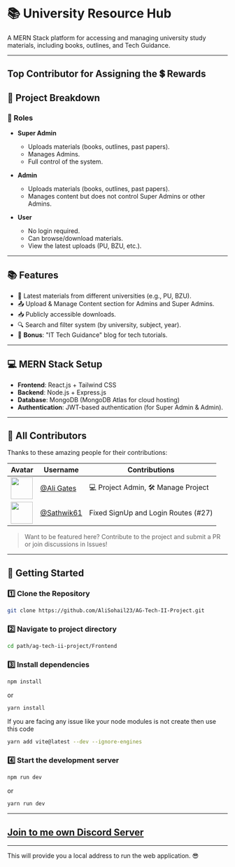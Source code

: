 # 📚 University Resource Hub  

A MERN Stack platform for accessing and managing university study materials, including books, outlines, and Tech Guidance.   

---
## Top Contributor for Assigning the 💲 Rewards 
## 📌 Project Breakdown  

### 🔹 Roles  

- **Super Admin**  
  - Uploads materials (books, outlines, past papers).  
  - Manages Admins.  
  - Full control of the system.  

- **Admin**  
  - Uploads materials (books, outlines, past papers).  
  - Manages content but does not control Super Admins or other Admins.  

- **User**  
  - No login required.  
  - Can browse/download materials.  
  - View the latest uploads (PU, BZU, etc.).  

---

## 📚 Features  

- 📂 Latest materials from different universities (e.g., PU, BZU).  
- 📤 Upload & Manage Content section for Admins and Super Admins.  
- 📥 Publicly accessible downloads.  
- 🔍 Search and filter system (by university, subject, year).  
- 📝 **Bonus**: "IT Tech Guidance" blog for tech tutorials.  

---

## 💻 MERN Stack Setup  

- **Frontend**: React.js + Tailwind CSS  
- **Backend**: Node.js + Express.js  
- **Database**: MongoDB (MongoDB Atlas for cloud hosting)  
- **Authentication**: JWT-based authentication (for Super Admin & Admin).  

---

## 👥 All Contributors

Thanks to these amazing people for their contributions:

| Avatar | Username | Contributions |
|--------|----------|----------------|
| <img src="https://avatars.githubusercontent.com/u/128673394?s=96&v=4" width="50px;" /> | [@Ali Gates](https://github.com/AliGates915) | 💻 Project Admin, 🛠️ Manage Project |
| <img src="https://avatars.githubusercontent.com/u/115923680?v=4" width="50px;" /> | [@Sathwik61](https://github.com/Sathwik61) | Fixed SignUp and Login Routes (#27) |
> Want to be featured here? Contribute to the project and submit a PR or join discussions in Issues!

---

## 🚀 Getting Started  

### 1️⃣ Clone the Repository  
```bash
git clone https://github.com/AliSohail23/AG-Tech-II-Project.git
```

### 2️⃣ Navigate to project directory  
```bash
cd path/ag-tech-ii-project/Frontend
```

### 3️⃣ Install dependencies    
```bash
npm install
```
or
```bash
yarn install
```
 If you are facing any issue like your node modules is not create then use this code 
 ```bash
 yarn add vite@latest --dev --ignore-engines
 ```
### 4️⃣ Start the development server
```bash
npm run dev
```
or
```bash
yarn run dev
```
---
## [Join to me own Discord Server](https://discord.gg/gSRwHkSm)
---
This will provide you a local address to run the web application. 😎 


